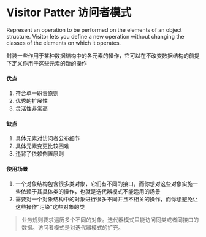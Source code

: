 # Visitor Patter 访问者模式

Represent an operation to be performed on the elements of an object structure. Visitor lets you define a new operation without changing the classes of the elements on which it operates.

封装一些作用于某种数据结构中的各元素的操作，它可以在不改变数据结构的前提下定义作用于这些元素的新的操作

#### 优点
1. 符合单一职责原则
2. 优秀的扩展性
3. 灵活性非常高

#### 缺点
1. 具体元素对访问者公布细节
2. 具体元素变更比较困难
3. 违背了依赖倒置原则

#### 使用场景
1. 一个对象结构包含很多类对象，它们有不同的接口，而你想对这些对象实施一些依赖于其具体类的操作，也就是迭代器模式不能适用的场景
2. 需要对一个对象结构中的对象进行很多不同并且不相关的操作，而你想避免让这些操作“污染”这些对象的类
> 业务规则要求遍历多个不同的对象。迭代器模式只能访问同类或者同接口的数据。访问者模式是对迭代器模式的扩充。



